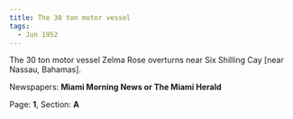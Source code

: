 ```yaml
---  
title: The 30 ton motor vessel  
tags:  
  - Jun 1952  
---  
```

  
The 30 ton motor vessel Zelma Rose overturns near Six Shilling Cay [near Nassau, Bahamas].  
  
Newspapers: **Miami Morning News or The Miami Herald**  
  
Page: **1**, Section: **A** 

